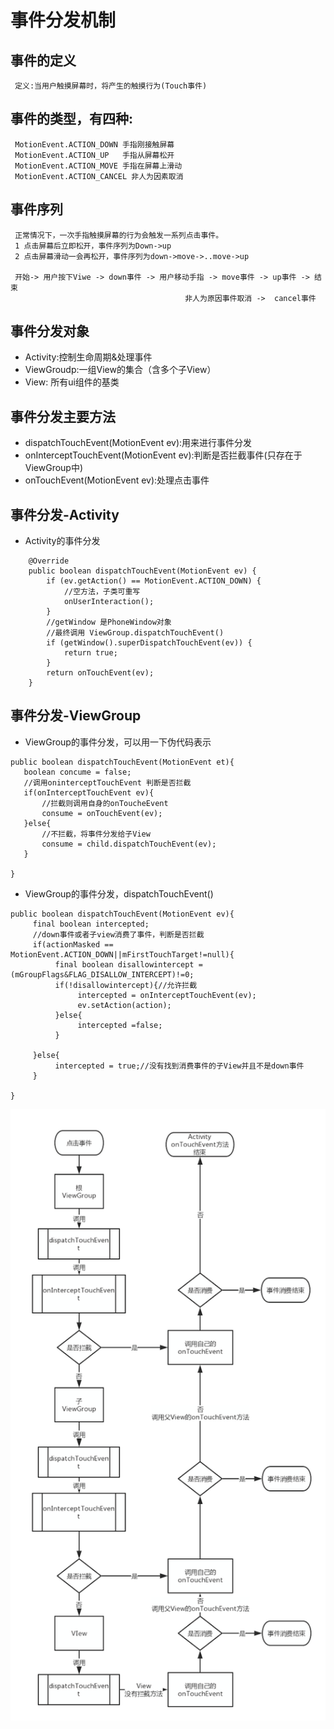 # 事件分发机制
## 事件的定义 
     定义:当用户触摸屏幕时，将产生的触摸行为(Touch事件)
## 事件的类型，有四种:
     MotionEvent.ACTION_DOWN 手指刚接触屏幕 
     MotionEvent.ACTION_UP   手指从屏幕松开
     MotionEvent.ACTION_MOVE 手指在屏幕上滑动
     MotionEvent.ACTION_CANCEL 非人为因素取消
## 事件序列
     正常情况下，一次手指触摸屏幕的行为会触发一系列点击事件。
     1 点击屏幕后立即松开，事件序列为Down->up
     2 点击屏幕滑动一会再松开，事件序列为down->move->..move->up
     
     开始-> 用户按下Viwe -> down事件 -> 用户移动手指 -> move事件 -> up事件 -> 结束
                                           非人为原因事件取消 ->  cancel事件
                                            
## 事件分发对象
* Activity:控制生命周期&处理事件
* ViewGroudp:一组View的集合（含多个子View）
* View:   所有ui组件的基类

## 事件分发主要方法
* dispatchTouchEvent(MotionEvent ev):用来进行事件分发
* onInterceptTouchEvent(MotionEvent ev):判断是否拦截事件(只存在于ViewGroup中)
* onTouchEvent(MotionEvent ev):处理点击事件

## 事件分发-Activity
* Activity的事件分发
~~~
    @Override
    public boolean dispatchTouchEvent(MotionEvent ev) {
        if (ev.getAction() == MotionEvent.ACTION_DOWN) {
            //空方法，子类可重写
            onUserInteraction();
        }
        //getWindow 是PhoneWindow对象
        //最终调用 ViewGroup.dispatchTouchEvent()
        if (getWindow().superDispatchTouchEvent(ev)) {
            return true;
        }
        return onTouchEvent(ev);
    }
~~~
 ## 事件分发-ViewGroup
 * ViewGroup的事件分发，可以用一下伪代码表示
 ~~~
 public boolean dispatchTouchEvent(MotionEvent et){
    boolean concume = false;
    //调用oninterceptTouchEvent 判断是否拦截
    if(onInterceptTouchEvent ev){
        //拦截则调用自身的onToucheEvent
        consume = onTouchEvent(ev);
    }else{
        //不拦截，将事件分发给子View
        consume = child.dispatchTouchEvent(ev);
    }

 }
 ~~~
* ViewGroup的事件分发，dispatchTouchEvent()
~~~
public boolean dispatchTouchEvent(MotionEvent ev){
     final boolean intercepted;
     //down事件或者子view消费了事件，判断是否拦截
     if(actionMasked == MotionEvent.ACTION_DOWN||mFirstTouchTarget!=null){
          final boolean disallowintercept = (mGroupFlags&FLAG_DISALLOW_INTERCEPT)!=0;
          if(!disallowintercept){//允许拦截
               intercepted = onInterceptTouchEvent(ev);
               ev.setAction(action);
          }else{
               intercepted =false;
          }
     
     }else{
          intercepted = true;//没有找到消费事件的子View并且不是down事件
     }

}
~~~
![事件分发](https://raw.githubusercontent.com/zh405557524/AndroidAdvanceLearn/master/1_ui/0_ui_core/3_touch/%E4%BA%8B%E4%BB%B6%E5%88%86%E5%8F%91%E6%A8%A1%E5%9E%8B.png)



















